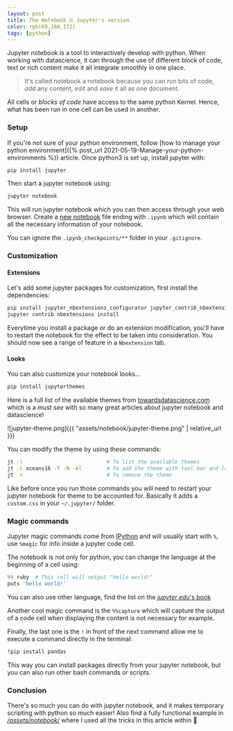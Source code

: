 ```yaml
---
layout: post 
title: The Notebook ⎘ Jupyter's version 
color: rgb(69,184,172)
tags: [python]
---
```


Jupyter notebook is a tool to interactively develop with python. When working with datascience, it can through the use
of different block of code, text or rich content make it all integrate smoothly in one place.

> It's called notebook a notebook because you can _run_ bits of code, _add_ any content,  _edit_ and _save_ it all as one document.

All cells or _blocks of code_ have access to the same python Kernel. Hence, what has been run in one cell can be used in
another.

### Setup

If you're not sure of your python environment, follow [how to manage your python environment]({% post_url 2021-05-19-Manage-your-python-environments %})
article. Once python3 is set up, install jupyter with:

```bash
pip install jupyter
```

Then start a jupyter notebook using:

```bash
jupyter notebook
```

This will run jupyter notebook which you can then access through your web browser. Create
a [new notebook](https://www.dataquest.io/blog/jupyter-notebook-tutorial) file ending with `.ipynb` which will contain
all the necessary information of your notebook.

You can ignore the `.ipynb_checkpoints/**` folder in your `.gitignore`.

### Customization

#### Extensions

Let's add some jupyter packages for customization, first install the dependencies:

```bash
pip install jupyter_nbextensions_configurator jupyter_contrib_nbextensions
jupyter contrib nbextensions install
```

Everytime you install a package or do an extension modification, you'll have to restart the notebook for the effect to
be taken into consideration. You should now see a range of feature in a `Nbextension` tab.

#### Looks

You can also customize your notebook looks...

```bash
pip install jupyterthemes
```

Here is a full list of the available themes
from [towardsdatascience.com](https://towardsdatascience.com/7-essential-tips-for-writing-with-jupyter-notebook-60972a1a8901)
which is a _must see_ with so many great articles about jupyter notebook and datascience!

![jupyter-theme.png]({{ "assets/notebook/jupyter-theme.png" | relative_url }})

You can modify the theme by using these commands:

```bash
jt -l                           # To list the available themes
jt -t oceans16 -T -N -kl        # To add the theme with tool bar and logo
jt -r                           # To remove the theme
```

Like before once you run those commands you will need to restart your jupyter notebook for theme to be accounted for.
Basically it adds a `custom.css` in your `~/.jupyter/` folder.

### Magic commands

Jupyter magic commands come from [IPython](https://ipython.readthedocs.io/en/stable/interactive/magics.html) and will
usually start with `%`, use `%magic` for info inside a jupyter code cell.

The notebook is not only for python, you can change the language at the beginning of a cell using:

```python
%% ruby  # This cell will output "hello world!"
puts 'hello world!'
```

You can also use other language, find the list on
the [_jupyter edu_'s book](https://jupyter4edu.github.io/jupyter-edu-book/jupyter.html#:~:text=The%20Jupyter%20system%20supports%20over,%2C%20Scala%2C%20and%20many%20more.)

Another cool magic command is the `%%capture` which will capture the output of a code cell when displaying the content
is not necessary for example.

Finally, the last one is the `!` in front of the next command allow me to execute a command directly in the terminal:

```bash
!pip install pandas
```

This way you can install packages directly from your jupyter notebook, but you can also run other bash commands or
scripts.

### Conclusion

There's so much you can do with jupyter notebook, and it makes temporary scripting with python so much easier!
Also find a fully functional example in [_/assets/notebook/_][1] where I used all the tricks in this article within 🎉 

[1]: https://github.com/sylhare/sylhare.github.io/blob/master/assets/notebook/Jupyter%20Notebook%20Example.ipynb
